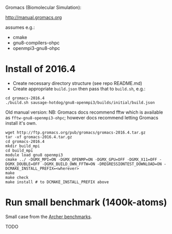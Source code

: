 Gromacs (Biomolecular Simulation):

http://manual.gromacs.org

assumes e.g.:
 - cmake
 - gnu8-compilers-ohpc
 - openmpi3-gnu8-ohpc

# Install of 2016.4

- Create necessary directory structure (see repo README.md)
- Create appropriate `build.json` then pass that to `build.sh`, e.g.:

```shell
cd gromacs-2016.4
./build.sh sausage-hotdog/gnu8-openmpi3/builds/initial/build.json
```

Old manual version:
NB: Gromacs docs recommend fftw which is available as `fftw-gnu8-openmpi3-ohpc`; however docs recommend letting Gromacs install it's own.
```
wget http://ftp.gromacs.org/pub/gromacs/gromacs-2016.4.tar.gz
tar -xf gromacs-2016.4.tar.gz
cd gromacs-2016.4
mkdir build_mpi
cd build_mpi
module load gnu8 openmpi3
cmake ../ -DGMX_MPI=ON -DGMX_OPENMP=ON -DGMX_GPU=OFF -DGMX_X11=OFF -DGMX_DOUBLE=OFF -DGMX_BUILD_OWN_FFTW=ON -DREGRESSIONTEST_DOWNLOAD=ON -DCMAKE_INSTALL_PREFIX=<wherever>
make
make check
make install # to DCMAKE_INSTALL_PREFIX above
```

# Run small benchmark (1400k-atoms)
Small case from the [Archer benchmarks](https://github.com/hpc-uk/archer-benchmarks/tree/master/apps/GROMACS#small-benchmark-1400k-atom-pair-of-hegfr-dimers-of-1ivo-and-1nql).

TODO

